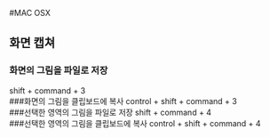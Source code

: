#MAC OSX

## 화면 캡쳐

### 화면의 그림을 파일로 저장 
shift + command + 3  
###화면의 그림을 클립보드에 복사
control + shift + command + 3  
###선택한 영역의 그림을 파일로 저장
shift + command + 4  
###선택한 영역의 그림을 클립보드에 복사
control + shift + command + 4  